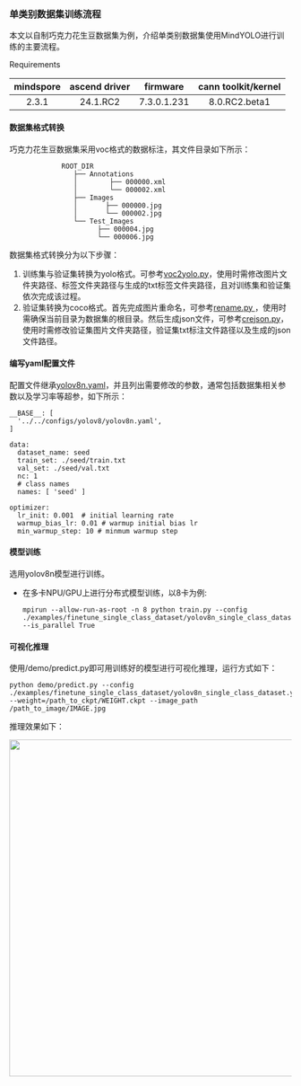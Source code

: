 ### 单类别数据集训练流程

本文以自制巧克力花生豆数据集为例，介绍单类别数据集使用MindYOLO进行训练的主要流程。

Requirements

| mindspore | ascend driver | firmware | cann toolkit/kernel
| :---: | :---: | :---: | :---:
| 2.3.1 | 24.1.RC2        |  7.3.0.1.231   | 8.0.RC2.beta1

#### 数据集格式转换

巧克力花生豆数据集采用voc格式的数据标注，其文件目录如下所示：
```
             ROOT_DIR
                ├── Annotations
                │        ├── 000000.xml
                │        └── 000002.xml
                ├── Images
                │       ├── 000000.jpg
                │       └── 000002.jpg
                └── Test_Images
                      ├── 000004.jpg
                      └── 000006.jpg
```
数据集格式转换分为以下步骤：

1. 训练集与验证集转换为yolo格式。可参考[voc2yolo.py](../finetune_car_detection/voc2yolo.py)，使用时需修改图片文件夹路径、标签文件夹路径与生成的txt标签文件夹路径，且对训练集和验证集依次完成该过程。
2. 验证集转换为coco格式。首先完成图片重命名，可参考[rename.py
](../finetune_car_detection/rename.py)，使用时需确保当前目录为数据集的根目录。然后生成json文件，可参考[crejson.py](../finetune_car_detection/crejson.py)，使用时需修改验证集图片文件夹路径，验证集txt标注文件路径以及生成的json文件路径。

#### 编写yaml配置文件
配置文件继承[yolov8n.yaml](../../configs/yolov8/yolov8n.yaml)，并且列出需要修改的参数，通常包括数据集相关参数以及学习率等超参，如下所示：
```
__BASE__: [
  '../../configs/yolov8/yolov8n.yaml',
]

data:
  dataset_name: seed
  train_set: ./seed/train.txt
  val_set: ./seed/val.txt
  nc: 1
  # class names
  names: [ 'seed' ]

optimizer:
  lr_init: 0.001  # initial learning rate
  warmup_bias_lr: 0.01 # warmup initial bias lr
  min_warmup_step: 10 # minmum warmup step
```
#### 模型训练
选用yolov8n模型进行训练。
* 在多卡NPU/GPU上进行分布式模型训练，以8卡为例:

  ```shell
  mpirun --allow-run-as-root -n 8 python train.py --config ./examples/finetune_single_class_dataset/yolov8n_single_class_dataset.yaml --is_parallel True
  ```

#### 可视化推理
使用/demo/predict.py即可用训练好的模型进行可视化推理，运行方式如下：

```shell
python demo/predict.py --config ./examples/finetune_single_class_dataset/yolov8n_single_class_dataset.yaml --weight=/path_to_ckpt/WEIGHT.ckpt --image_path /path_to_image/IMAGE.jpg
```
推理效果如下：
<div align=center>
<img width='600' src="https://github.com/yuedongli1/images/raw/master/16.jpg"/>
</div>